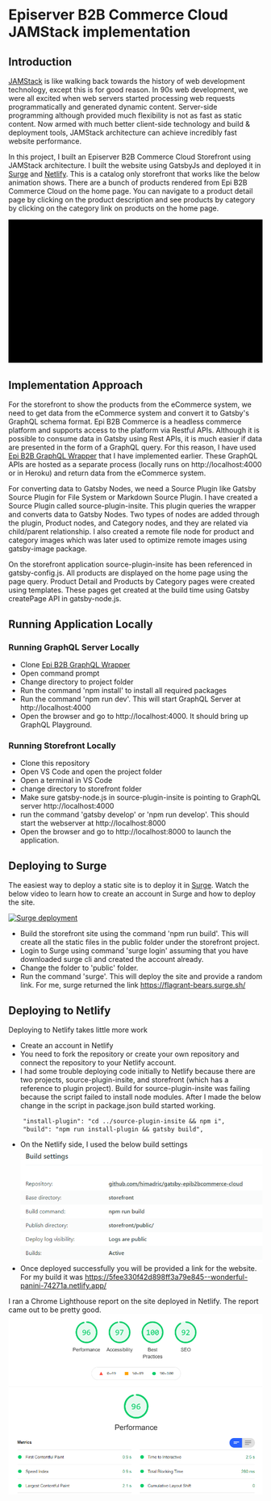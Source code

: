 # Episerver B2B Commerce Cloud JAMStack implementation

## Introduction
[JAMStack](https://jamstack.org/) is like walking back towards the history of web development technology, except this is for good reason. In 90s web development, we were all excited when web servers started processing web requests programmatically and generated dynamic content. Server-side programming although provided much flexibility is not as fast as static content. Now armed with much better client-side technology and build & deployment tools, JAMStack architecture can achieve incredibly fast website performance.

In this project, I built an Episerver B2B Commerce Cloud Storefront using JAMStack architecture. I built the website using GatsbyJs and deployed it in [Surge](https://surge.sh/) and [Netlify](https://www.netlify.com/). This is a catalog only storefront that works like the below animation shows. There are a bunch of products rendered from Epi B2B Commerce Cloud on the home page. You can navigate to a product detail page by clicking on the product description and see products by category by clicking on the category link on products on the home page.

![Epi B2B Commerce Cloud Storefront](Epi%20B2B%20Commerce%20Cloud%20Storefron%20Animation.gif)

## Implementation Approach
For the storefront to show the products from the eCommerce system, we need to get data from the eCommerce system and convert it to Gatsby's GraphQL schema format. Epi B2B Commerce is a headless commerce platform and supports access to the platform via Restful APIs. Although it is possible to consume data in Gatsby using Rest APIs, it is much easier if data are presented in the form of a GraphQL query. For this reason, I have used [Epi B2B GraphQL Wrapper](https://github.com/himadric/graphql-wrapper-epib2bcommerce) that I have implemented earlier. These GraphQL APIs are hosted as a separate process (locally runs on http://localhost:4000 or in Heroku) and return data from the eCommerce system.

For converting data to Gatsby Nodes, we need a Source Plugin like Gatsby Source Plugin for File System or Markdown Source Plugin. I have created a Source Plugin called source-plugin-insite. This plugin queries the wrapper and converts data to Gatsby Nodes. Two types of nodes are added through the plugin, Product nodes, and Category nodes, and they are related via child/parent relationship. I also created a remote file node for product and category images which was later used to optimize remote images using gatsby-image package.

On the storefront application source-plugin-insite has been referenced in gatsby-config.js. All products are displayed on the home page using the page query. Product Detail and Products by Category pages were created using templates. These pages get created at the build time using Gatsby createPage API in gatsby-node.js. 

## Running Application Locally
### Running GraphQL Server Locally
* Clone [Epi B2B GraphQL Wrapper](https://github.com/himadric/graphql-wrapper-epib2bcommerce)
* Open command prompt
* Change directory to project folder
* Run the command 'npm install' to install all required packages
* Run the command 'npm run dev'. This will start GraphQL Server at http://localhost:4000
* Open the browser and go to http://localhost:4000. It should bring up GraphQL Playground.
### Running Storefront Locally
* Clone this repository
* Open VS Code and open the project folder
* Open a terminal in VS Code
* change directory to storefront folder
* Make sure gatsby-node.js in source-plugin-insite is pointing to GraphQL server http://localhost:4000
* run the command 'gatsby develop' or 'npm run develop'. This should start the webserver at http://localhost:8000
* Open the browser and go to http://localhost:8000 to launch the application.
## Deploying to Surge
The easiest way to deploy a static site is to deploy it in [Surge](https://surge.sh/). Watch the below video to learn how to create an account in Surge and how to deploy the site.

[![Surge deployment](https://img.youtube.com/vi/-EjdMvYPSVU/0.jpg)](https://www.youtube.com/watch?v=-EjdMvYPSVU)

* Build the storefront site using the command 'npm run build'. This will create all the static files in the public folder under the storefront project.
* Login to Surge using command 'surge login' assuming that you have downloaded surge cli and created the account already.
* Change the folder to 'public' folder.
* Run the command 'surge'. This will deploy the site and provide a random link. For me, surge returned the link https://flagrant-bears.surge.sh/
## Deploying to Netlify
Deploying to Netlify takes little more work
* Create an account in Netlify
* You need to fork the repository or create your own repository and connect the repository to your Netlify account.
* I had some trouble deploying code initially to Netlify because there are two projects, source-plugin-insite, and storefront (which has a reference to plugin project). Build for source-plugin-insite was failing because the script failed to install node modules. After I made the below change in the script in package.json build started working. 
```
    "install-plugin": "cd ../source-plugin-insite && npm i",
    "build": "npm run install-plugin && gatsby build",
```
* On the Netlify side, I used the below build settings
![netlify build settings](netlify-build-settings.png)
* Once deployed successfully you will be provided a link for the website. For my build it was https://5fee330f42d898ff3a79e845--wonderful-panini-74271a.netlify.app/

I ran a Chrome Lighthouse report on the site deployed in Netlify. The report came out to be pretty good.
![performance](peformance.png)
